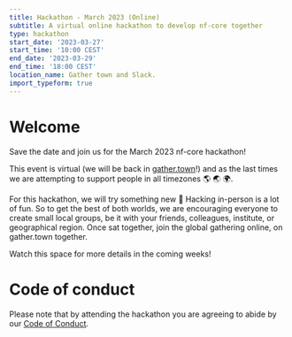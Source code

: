 ```yaml
---
title: Hackathon - March 2023 (Online)
subtitle: A virtual online hackathon to develop nf-core together
type: hackathon
start_date: '2023-03-27'
start_time: '10:00 CEST'
end_date: '2023-03-29'
end_time: '18:00 CEST'
location_name: Gather town and Slack.
import_typeform: true
---
```


# Welcome

Save the date and join us for the March 2023 nf-core hackathon!

This event is virtual (we will be back in [gather.town](https://gather.town/)!) and as the last times we are attempting to support people in all timezones :earth_americas: :earth_asia: :earth_africa:.

For this hackathon, we will try something new 🚀 Hacking in-person is a lot of fun. So to get the best of both worlds, we are encouraging everyone to create small local groups, be it with your friends, colleagues, institute, or geographical region. Once sat together, join the global gathering online, on gather.town together.

Watch this space for more details in the coming weeks!

<!--

# Registration

Registration is now OPEN! Please sign up [here](https://scilifelab.typeform.com/march-2022) or in the widget below.

> ~~Registration deadline for swag (🕺) is  Feburary 20th~~, the swag deadline has now passed. However the registration form for attending remains open until the event itself.

<div data-tf-widget="lZIzguMP" style="width:100%;height:700px;color:#FFFFFF;"></div>

Please check back here for more details about the event and keep an eye out on twitter and on Slack,
but in the mean time - book the dates in your calendar!

-->

# Code of conduct

Please note that by attending the hackathon you are agreeing to abide by our [Code of Conduct](https://nf-co.re/code_of_conduct).
